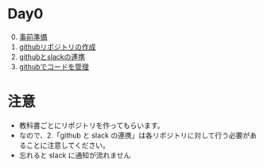 # Day0
0. [事前準備](./0.preparation/)
1. [githubリポジトリの作成](./1.github-first/)
2. [githubとslackの連携](./2.github-slack/)
3. [githubでコードを管理](./3.git-github/)

# 注意
- 教科書ごとにリポジトリを作ってもらいます。
- なので、2.「github と slack の連携」は各リポジトリに対して行う必要があることに注意してください。
- 忘れると slack に通知が流れません
